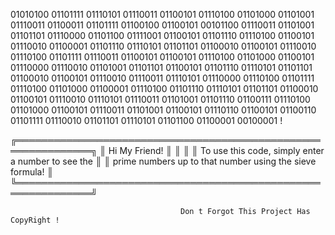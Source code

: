 01010100 01101111  01110101 01110011 01100101  01110100 01101000 01101001 01110011  01100011 01101111 01100100 01100101 00101100  01110011 01101001 01101101 01110000 01101100 01111001  01100101 01101110 01110100 01100101 01110010  01100001  01101110 01110101 01101101 01100010 01100101 01110010  01110100 01101111  01110011 01100101 01100101  01110100 01101000 01100101  01110000 01110010 01101001 01101101 01100101  01101110 01110101 01101101 01100010 01100101 01110010 01110011  01110101 01110000  01110100 01101111  01110100 01101000 01100001 01110100  01101110 01110101 01101101 01100010 01100101 01110010  01110101 01110011 01101001 01101110 01100111  01110100 01101000 01100101  01110011 01101001 01100101 01110110 01100101  01100110 01101111 01110010 01101101 01110101 01101100 01100001 00100001           ! 

╔══════════════════════════════════════════════════════════════╗
║  Hi My Friend!                                              ║
║                                                          ║
║  To use this code, simply enter a number to see the       ║
║  prime numbers up to that number using the sieve formula!  ║
╚══════════════════════════════════════════════════════════════╝


                                          Don t Forgot This Project Has CopyRight !                                                                                                                             
